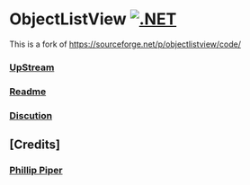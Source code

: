 # ObjectListView [![.NET](https://github.com/Furtif/ObjectListView/actions/workflows/dotnet.yml/badge.svg)](https://github.com/Furtif/ObjectListView/actions)
This is a fork of https://sourceforge.net/p/objectlistview/code/
### [UpStream](https://github.com/Furtif/ObjectListView/tree/upstream)
### [Readme](http://objectlistview.sourceforge.net/cs/index.html)
### [Discution](https://sourceforge.net/p/objectlistview/discussion)
## [Credits]
### [Phillip Piper](https://sourceforge.net/u/grammarian)
